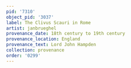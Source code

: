 ```yaml
---
pid: '7310'
object_pid: '3037'
label: The Clivus Scauri in Rome
artist: janbrueghel
provenance_date: 18th century to 19th century
provenance_location: England
provenance_text: Lord John Hampden
collection: provenance
order: '0299'
---
```

